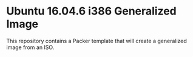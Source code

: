 # Ubuntu 16.04.6 i386 Generalized Image

This repository contains a Packer template that will create a generalized image from an ISO.
